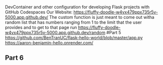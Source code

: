 DevContainer and other configuration for developing Flask projects
with GitHub Codespaces
Our Website: https://fluffy-doodle-w4vx479ppx735r5v-5000.app.github.dev/
The custom function is just meant to come out witha random list that has numbers ranging from 1 to the limit that the user provides and to get to that page run https://fluffy-doodle-w4vx479ppx735r5v-5000.app.github.dev/random
#Part 5
https://github.com/BenTranUC/flask-hello-world/blob/master/app.py
https://aaron-benjamin-hello.onrender.com/

## Part 6
